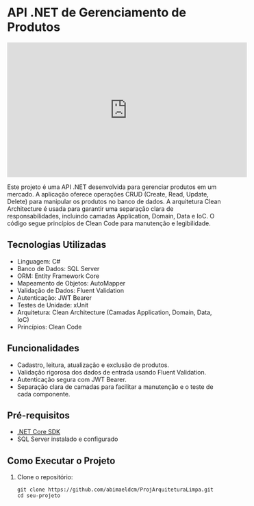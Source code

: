 # API .NET de Gerenciamento de Produtos

<iframe width="560" height="315" src="https://www.youtube.com/embed/OQWDdus_Avc?si=Dtx4abFZypg6EOUk" title="YouTube video player" frameborder="0" allow="accelerometer; autoplay; clipboard-write; encrypted-media; gyroscope; picture-in-picture; web-share" allowfullscreen></iframe>

Este projeto é uma API .NET desenvolvida para gerenciar produtos em um mercado. A aplicação oferece operações CRUD (Create, Read, Update, Delete) para manipular os produtos no banco de dados. A arquitetura Clean Architecture é usada para garantir uma separação clara de responsabilidades, incluindo camadas Application, Domain, Data e IoC. O código segue princípios de Clean Code para manutenção e legibilidade.

## Tecnologias Utilizadas

- Linguagem: C#
- Banco de Dados: SQL Server
- ORM: Entity Framework Core
- Mapeamento de Objetos: AutoMapper
- Validação de Dados: Fluent Validation
- Autenticação: JWT Bearer
- Testes de Unidade: xUnit
- Arquitetura: Clean Architecture (Camadas Application, Domain, Data, IoC)
- Princípios: Clean Code

## Funcionalidades

- Cadastro, leitura, atualização e exclusão de produtos.
- Validação rigorosa dos dados de entrada usando Fluent Validation.
- Autenticação segura com JWT Bearer.
- Separação clara de camadas para facilitar a manutenção e o teste de cada componente.

## Pré-requisitos

- [.NET Core SDK](https://dotnet.microsoft.com/download)
- SQL Server instalado e configurado

## Como Executar o Projeto

1. Clone o repositório:

   ```shell
   git clone https://github.com/abimaeldcm/ProjArquiteturaLimpa.git
   cd seu-projeto
